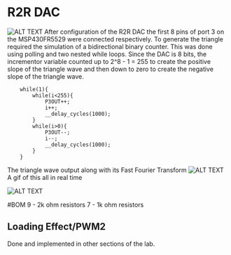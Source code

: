 # R2R DAC
![ALT TEXT](https://i.imgur.com/TQZgnZl.png)
After configuration of the R2R DAC the first 8 pins of port 3 on the MSP430FR5529 were connected respectively. To generate the triangle required the simulation of a bidirectional binary counter. This was done using polling and two nested while loops. Since the DAC is 8 bits, the incrementor variable counted up to 2^8 - 1 = 255 to create the positive slope of the triangle wave and then down to zero to create the negative slope of the triangle wave. 

```
    while(1){
        while(i<255){
            P3OUT++;
            i++;
            __delay_cycles(1000);
        }
        while(i>0){
            P3OUT--;
            i--;
            __delay_cycles(1000);
        }
    }
```
The triangle wave output along with its Fast Fourier Transform 
![ALT TEXT](https://i.imgur.com/SIra8kh.png)
A gif of this all in real time

![ALT TEXT](https://i.imgur.com/214o6Yq.gif)

#BOM
9 - 2k ohm resistors
7 - 1k ohm resistors

## Loading Effect/PWM2
Done and implemented in other sections of the lab. 
